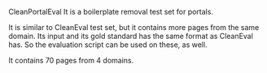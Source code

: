 
CleanPortalEval
It is a boilerplate removal test set for portals.

It is similar to CleanEval test set, but it contains more pages from the same domain.
Its input and its gold standard has the same format as CleanEval has. So the evaluation script can be used on these, as well.

It contains 70 pages from 4 domains.